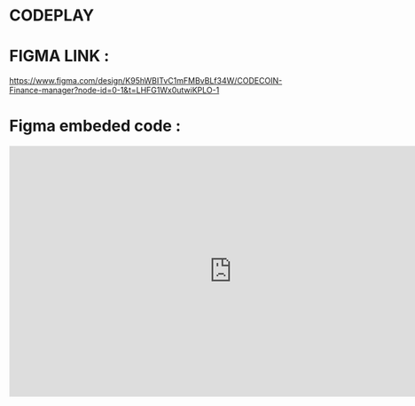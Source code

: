 # CODEPLAY
# FIGMA LINK :
https://www.figma.com/design/K95hWBITvC1mFMBvBLf34W/CODECOIN-Finance-manager?node-id=0-1&t=LHFG1Wx0utwiKPLO-1
# Figma embeded code :
<iframe style="border: 1px solid rgba(0, 0, 0, 0.1);" width="800" height="450" src="https://embed.figma.com/design/K95hWBITvC1mFMBvBLf34W/CODECOIN-Finance-manager?node-id=0-1&embed-host=share" allowfullscreen></iframe>
